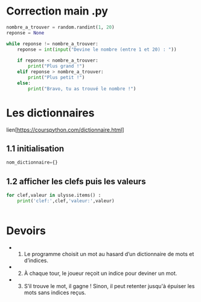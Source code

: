 # Correction main .py
``` python
nombre_a_trouver = random.randint(1, 20)
reponse = None

while reponse != nombre_a_trouver:
    reponse = int(input("Devine le nombre (entre 1 et 20) : "))
    
    if reponse < nombre_a_trouver:
        print("Plus grand !")
    elif reponse > nombre_a_trouver:
        print("Plus petit !")
    else:
        print("Bravo, tu as trouvé le nombre !")
````
# Les dictionnaires
lien[https://courspython.com/dictionnaire.html]
## 1.1 initialisation
```python
nom_dictionnaire={}


```
## 1.2 afficher les clefs puis les valeurs
``` python
for clef,valeur in ulysse.items() :
    print('clef:',clef,'valeur:',valeur)
    
 ```



# Devoirs 
- 1. Le programme choisit un mot au hasard d’un dictionnaire de mots et d’indices.
- 2. À chaque tour, le joueur reçoit un indice pour deviner un mot.
- 3. S’il trouve le mot, il gagne ! Sinon, il peut retenter jusqu'à épuiser les mots sans indices reçus.
        
